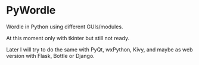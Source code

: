 # PyWordle

Wordle in Python using different GUIs/modules.

At this moment only with tkinter but still not ready.

Later I will try to do the same with PyQt, wxPython, Kivy, and maybe as web version with Flask, Bottle or Django.

